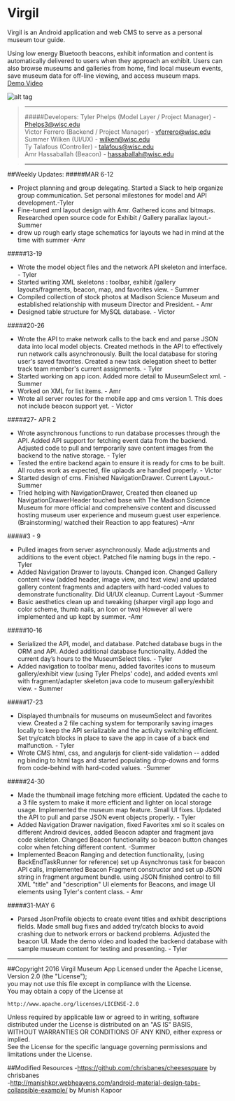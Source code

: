 # Virgil
Virgil is an Android application and web CMS to serve as a personal museum tour guide.

Using low energy Bluetooth beacons, exhibit information and content is automatically delivered to users when they approach an exhibit. Users can also browse museums and galleries from home, find local museum events, save museum data for off-line viewing, and access museum maps.<br/>
[Demo Video](https://youtu.be/gzlrWr_RUoE)

![alt tag](https://github.com/VictorFerrero/Virgil_Android/blob/master/2016-05-15_15_51_57.gif)

>---
> #####Developers:
> Tyler Phelps    (Model Layer / Project Manager) - Phelps3@wisc.edu<br/>
> Victor Ferrero  (Backend / Project Manager) - vferrero@wisc.edu<br/>
> Summer Wilken   (UI/UX) - wilken@wisc.edu<br/>
> Ty Talafous     (Controller) - talafous@wisc.edu<br/>
> Amr Hassaballah (Beacon) - hassaballah@wisc.edu<br/>

>---

##Weekly Updates:
#####MAR 6-12
- Project planning and group delegating. Started a Slack to help organize group communication. Set personal milestones for model and API development.-Tyler </br>
- Fine-tuned xml layout design with Amr. Gathered icons and bitmaps. Researched open source code for Exhibit / Gallery parallax layout.-Summer </br>
- drew up rough early stage schematics for layouts we had in mind at the time with summer -Amr </br>
 
#####13-19
- Wrote the model object files and the network API skeleton and interface. - Tyler </br>
- Started writing XML skeletons : toolbar, exhibit /gallery layouts/fragments, beacon, map, and favorites view. - Summer </br>
- Compiled collection of stock photos at Madison Science Museum and established relationship with museum Director and President. - Amr </br>
- Designed table structure for MySQL database. - Victor </br>
 
#####20-26
- Wrote the API to make network calls to the back end and parse JSON data into local model objects. Created methods in the API to effectively run network calls asynchronously. Built the local database for storing user's saved favorites. Created a new task delegation sheet to better track team member's current assignments. - Tyler </br>
- Started working on app icon. Added more detail to MuseumSelect xml. - Summer </br>
- Worked on XML for list items. - Amr </br>
- Wrote all server routes for the mobile app and cms version 1. This does not include beacon support yet. - Victor </br>
 
#####27- APR 2
- Wrote asynchronous functions to run database processes through the API. Added API support for fetching event data from the backend. Adjusted code to pull and temporarily save content images from the backend to the native storage. - Tyler </br>
- Tested the entire backend again to ensure it is ready for cms to be built. All routes work as expected, file uplaods are handled properly. - Victor </br>
- Started design of cms. Finished NavigationDrawer. Current Layout.-Summer </br>
- Tried helping with NavigationDrawer, Created then cleaned up NavigationDrawerHeader touched base with The Madison Science Museum for more official and comprehensive content and discussed hosting museum user experience and museum guest user experience. (Brainstorming/ watched their Reaction to app features) -Amr </br>
 
#####3 - 9
- Pulled images from server asynchronously. Made adjustments and additions to the event object. Patched file naming bugs in the repo. - Tyler</br>
- Added Navigation Drawer to layouts. Changed icon. Changed Gallery content view (added header, image view, and text view) and updated gallery content fragments and adapters with hard-coded values to demonstrate functionality. Did UI/UX cleanup. Current Layout -Summer </br>
- Basic aesthetics clean up and tweaking (sharper virgil app logo and color scheme, thumb nails, an Icon or two) However all were implemented and up kept by summer. -Amr </br>
 
#####10-16
- Serialized the API, model, and database. Patched database bugs in the ORM and API. Added additional database functionality. Added the current day’s hours to the MuseumSelect tiles. - Tyler </br>
- Added navigation to toolbar menu, added favorites icons to museum gallery/exhibit view (using Tyler Phelps' code), and added events xml with fragment/adapter skeleton java code to museum gallery/exhibit view. - Summer </br>
 
#####17-23
- Displayed thumbnails for museums on museumSelect and favorites view. Created a 2 file caching system for temporarily saving images locally to keep the API serializable and the activity switching efficient. Set try/catch blocks in place to save the app in case of a back end malfunction. - Tyler </br>
- Wrote CMS html, css, and angularjs for client-side validation -- added ng binding to html tags and started populating drop-downs and forms from code-behind with hard-coded values. -Summer </br>
 
#####24-30
- Made the thumbnail image fetching more efficient. Updated the cache to a 3 file system to make it more efficient and lighter on local storage usage. Implemented the museum map feature. Small UI fixes. Updated the API to pull and parse JSON event objects properly. - Tyler </br>
- Added Navigation Drawer navigation, fixed Favorites xml so it scales on different Android devices, added Beacon adapter and fragment java code skeleton. Changed Beacon functionality so beacon button changes color when fetching different content. -Summer </br>
- Implemented Beacon Ranging and detection functionality, (using BackEndTaskRunner for reference) set up Asynchronus task for beacon API calls, implemented Beacon Fragment constructor and set up JSON string in fragment argument bundle. using JSON finished control to fill XML "title" and "description"  UI elements for Beacons, and image UI elements using Tyler's content class. - Amr </br>
 
#####31-MAY 6
- Parsed JsonProfile objects to create event titles and exhibit descriptions fields. Made small bug fixes and added try/catch blocks to avoid crashing due to network errors or backend problems. Adjusted the beacon UI. Made the demo video and loaded the backend database with sample museum content for testing and presenting. - Tyler </br>

---
##Copyright 2016 Virgil Museum App
Licensed under the Apache License, Version 2.0 (the "License"); </br>
you may not use this file except in compliance with the License. </br>
You may obtain a copy of the License at                          </br>

    http://www.apache.org/licenses/LICENSE-2.0                  

Unless required by applicable law or agreed to in writing, software </br>
distributed under the License is distributed on an "AS IS" BASIS,   </br>
WITHOUT WARRANTIES OR CONDITIONS OF ANY KIND, either express or implied. </br>
See the License for the specific language governing permissions and      </br>
limitations under the License.                                           </br>

##Modified Resources
-https://github.com/chrisbanes/cheesesquare by chrisbanes </br>
-http://manishkpr.webheavens.com/android-material-design-tabs-collapsible-example/ by Munish Kapoor</br>


